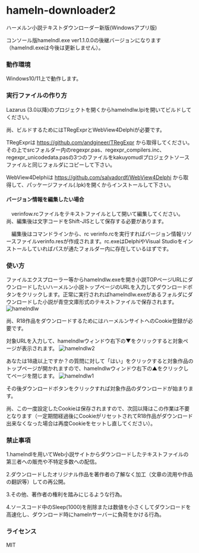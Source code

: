 # hameln-downloader2
ハーメルン小説テキストダウンローダー新版(Windowsアプリ版)

コンソール版hamelndl.exe ver1.1.0.0の後継バージョンになります（hamelndl.exeは今後は更新しません）。


### 動作環境
Windows10/11上で動作します。

### 実行ファイルの作り方

Lazarus (3.0以降)のプロジェクトを開くからhamelndlw.lpiを開いてビルドしてください。

尚、ビルドするためにはTRegExprとWebView4Delphiが必要です。

TRegExprは https://github.com/andgineer/TRegExpr から取得してください。その上でsrcフォルダー内のregexpr.pas、regexpr_compilers.inc、regexpr_unicodedata.pasの3つのファイルをkakuyomudlプロジェクトソースファイルと同じフォルダにコピーして下さい。

WebView4Delphiは https://github.com/salvadordf/WebView4Delphi から取得して、パッケージファイル(.lpk)を開くからインストールして下さい。


#### バージョン情報を編集したい場合
　verinfow.rcファイルをテキストファイルとして開いて編集してください。尚、編集後は文字コードをShift-JISとして保存する必要があります。

　編集後はコマンドラインから、rc verinfo.rcを実行すればバージョン情報リソースファイルverinfo.resが作成されます。rc.exeはDelphiやVisual Studioをインストールしていればパスが通たフォルダー内に存在しているはずです。


### 使い方
ファイルエクスプローラー等からhamelndlw.exeを開き小説TOPページURLにダウンロードしたいハーメルン小説トップページのURLを入力してダウンロードボタンをクリックします。正常に実行されればhamelndlw.exeがあるフォルダにダウンロードした小説が青空文庫形式のテキストファイルで保存されます。
![hamelndlw](https://github.com/user-attachments/assets/bfb6ce3e-51d8-42e6-a69d-fc21af4c8880)


尚、R18作品をダウンロードするためにはハーメルンサイトへのCookie登録が必要です。

対象URLを入力して、hamelndlwウィンドウ右下の▼をクリックすると対象ページが表示されます。
![hamelndlw2](https://github.com/user-attachments/assets/8ac832a7-e30d-4bda-858d-4729fab3aef4)


あなたは18歳以上ですか？の質問に対して「はい」をクリックすると対象作品のトップページが開かれますので、hamelndlwウィンドウ右下の▲をクリックしてページを閉じます。
![hamelndlw1](https://github.com/user-attachments/assets/724d3340-0b28-4d75-a7d0-650d7d84c87f)


その後ダウンロードボタンをクリックすれば対象作品のダウンロードが始まります。

尚、この一度設定したCookieは保存されますので、次回以降はこの作業は不要となります（一定期間経過後にCookieがリセットされてR18作品がダウンロード出来なくなった場合は再度Cookieをセットし直してください）。



### 禁止事項
1.hamelndlを用いてWeb小説サイトからダウンロードしたテキストファイルの第三者への販売や不特定多数への配信。 

2.ダウンロードしたオリジナル作品を著作者の了解なく加工（文章の流用や作品の翻訳等）しての再公開。 

3.その他、著作者の権利を踏みにじるような行為。 

4.ソースコード中のSleep(1000)を削除または数値を小さくしてダウンロードを高速化し、ダウンロード時にhamelnサーバーに負荷をかける行為。


### ライセンス
MIT
